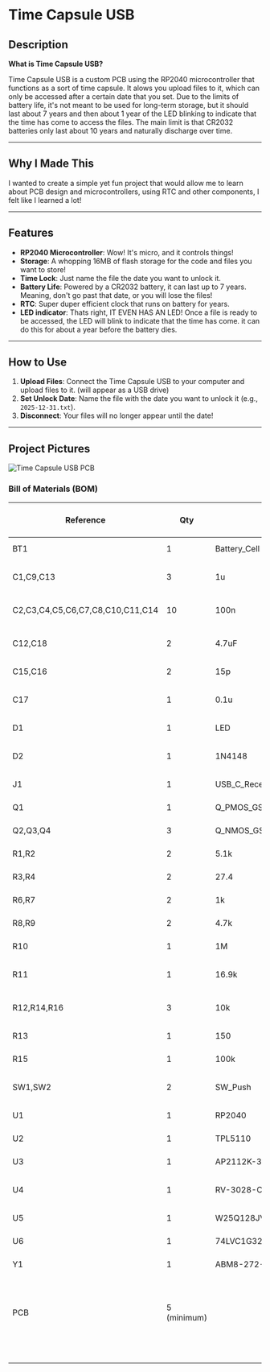 # Time Capsule USB

## Description

**What is Time Capsule USB?**

Time Capsule USB is a custom PCB using the RP2040 microcontroller that functions as a sort of time capsule. It alows you upload files to it, which can only be accessed after a certain date that you set. Due to the limits of battery life, it's not meant to be used for long-term storage, but it should last about 7 years and then about 1 year of the LED blinking to indicate that the time has come to access the files. The main limit is that CR2032 batteries only last about 10 years and naturally discharge over time.

---

## Why I Made This

I wanted to create a simple yet fun project that would allow me to learn about PCB design and microcontrollers, using RTC and other components, I felt like I learned a lot!

---

## Features
- **RP2040 Microcontroller**: Wow! It's micro, and it controls things!
- **Storage**: A whopping 16MB of flash storage for the code and files you want to store!
- **Time Lock**: Just name the file the date you want to unlock it.
- **Battery Life**: Powered by a CR2032 battery, it can last up to 7 years. Meaning, don't go past that date, or you will lose the files!
- **RTC**: Super duper efficient clock that runs on battery for years.
- **LED indicator**: Thats right, IT EVEN HAS AN LED! Once a file is ready to be accessed, the LED will blink to indicate that the time has come. it can do this for about a year before the battery dies.

---

## How to Use
1. **Upload Files**: Connect the Time Capsule USB to your computer and upload files to it. (will appear as a USB drive)
2. **Set Unlock Date**: Name the file with the date you want to unlock it (e.g., `2025-12-31.txt`).
3. **Disconnect**: Your files will no longer appear until the date!

---

## Project Pictures
![Time Capsule USB PCB](https://hc-cdn.hel1.your-objectstorage.com/s/v3/4a46b18cb8edb618007194f17ef825e02cf708b3_cleanshot_2025-08-06_at_21.58.12_2x.png)


### Bill of Materials (BOM)
|Reference                       |Qty        |Value                      |DNP|Exclude from BOM|Exclude from Board|Footprint                                                            |Datasheet                                                                         |MANUFACTURER                     |MPN                            |DIGIKEY #                              |Price                                                   |Link                                                                                               |
|--------------------------------|-----------|---------------------------|---|----------------|------------------|---------------------------------------------------------------------|----------------------------------------------------------------------------------|---------------------------------|-------------------------------|---------------------------------------|--------------------------------------------------------|---------------------------------------------------------------------------------------------------|
|BT1                             |1          |Battery_Cell               |   |                |                  |Battery:BatteryHolder_Keystone_106_1x20mm                            |~                                                                                 |Keystone Electronics             |106                            |36-106-ND                              |1.38000                                                 |https://www.digikey.ca/en/products/detail/keystone-electronics/106/27386                           |
|C1,C9,C13                       |3          |1u                         |   |                |                  |Capacitor_SMD:C_0402_1005Metric_Pad0.74x0.62mm_HandSolder            |~                                                                                 |TDK Corporation                  |C1005X5R1E105K050EC            |445-C1005X5R1E105K050ECCT-ND           |0.16000                                                 |https://www.digikey.ca/en/products/detail/tdk-corporation/C1005X5R1E105K050EC/22106056             |
|C2,C3,C4,C5,C6,C7,C8,C10,C11,C14|10         |100n                       |   |                |                  |Capacitor_SMD:C_0402_1005Metric_Pad0.74x0.62mm_HandSolder            |~                                                                                 |Samsung Electro-Mechanics        |CL05B104KP5VPNC                |1276-CL05B104KP5VPNCCT-ND              |0.05300                                                 |https://www.digikey.ca/en/products/detail/samsung-electro-mechanics/CL05B104KP5VPNC/20498482       |
|C12,C18                         |2          |4.7uF                      |   |                |                  |Capacitor_SMD:C_0402_1005Metric_Pad0.74x0.62mm_HandSolder            |~                                                                                 |Samsung Electro-Mechanics        |CL05A475MP5NRNC                |1276-1482-1-ND                         |0.12000                                                 |https://www.digikey.ca/en/products/detail/samsung-electro-mechanics/CL05A475MP5NRNC/3887140        |
|C15,C16                         |2          |15p                        |   |                |                  |Capacitor_SMD:C_0402_1005Metric_Pad0.74x0.62mm_HandSolder            |~                                                                                 |Murata Electronics               |GJM1555C1H150GB01D             |490-8080-1-ND                          |0.17000                                                 |https://www.digikey.ca/en/products/detail/murata-electronics/GJM1555C1H150GB01D/2592856            |
|C17                             |1          |0.1u                       |   |                |                  |Capacitor_SMD:C_0402_1005Metric_Pad0.74x0.62mm_HandSolder            |~                                                                                 |Samsung Electro-Mechanics        |CL05B104KP5NNNC                |1276-1002-1-ND                         |0.12000                                                 |https://www.digikey.ca/en/products/detail/samsung-electro-mechanics/CL05B104KP5NNNC/3886660        |
|D1                              |1          |LED                        |   |                |                  |LED_SMD:LED_0805_2012Metric                                          |~                                                                                 |ams-OSRAM USA INC.               |LS R976-NR-1-0-20-R18          |475-LSR976-NR-1CT-ND                   |0.23000                                                 |https://www.digikey.ca/en/products/detail/ams-osram-usa-inc/LS-R976-NR-1-0-20-R18/1227987          |
|D2                              |1          |1N4148                     |   |                |                  |Diode_THT:D_DO-35_SOD27_P7.62mm_Horizontal                           |https://assets.nexperia.com/documents/data-sheet/1N4148_1N4448.pdf                |MCC (Micro Commercial Components)|1N4148WL2-TP                   |1N4148WL2-TPMSCT-ND                    |0.19000                                                 |https://www.digikey.ca/en/products/detail/mcc-micro-commercial-components/1N4148WL2-TP/6193188     |
|J1                              |1          |USB_C_Receptacle_USB2.0_14P|   |                |                  |Connector_USB:USB_C_Receptacle_GCT_USB4105-xx-A_16P_TopMnt_Horizontal|https://www.usb.org/sites/default/files/documents/usb_type-c.zip                  |GCT                              |USB4105-GF-A                   |USB4105-GF-A                           |1.12000                                                 |https://www.digikey.ca/en/products/detail/gct/USB4105-GF-A/11198441                                |
|Q1                              |1          |Q_PMOS_GSD                 |   |                |                  |Package_TO_SOT_SMD:SOT-23                                            |~                                                                                 |Diodes Incorporated              |DMP2305U-7                     |DMP2305UDICT-ND                        |0.40000                                                 |https://www.digikey.ca/en/products/detail/diodes-incorporated/DMP2305U-7/2052779                   |
|Q2,Q3,Q4                        |3          |Q_NMOS_GSD                 |   |                |                  |Package_TO_SOT_SMD:SOT-23                                            |~                                                                                 |Diotec Semiconductor             |2N7002                         |4878-2N7002CT-ND                       |0.19000                                                 |https://www.digikey.ca/en/products/detail/diotec-semiconductor/2N7002/13163336                     |
|R1,R2                           |2          |5.1k                       |   |                |                  |Resistor_SMD:R_0402_1005Metric_Pad0.72x0.64mm_HandSolder             |~                                                                                 |YAGEO                            |RC0402FR-075K1L                |311-5.10KLRCT-ND                       |0.15000                                                 |https://www.digikey.ca/en/products/detail/yageo/RC0402FR-075K1L/726624                             |
|R3,R4                           |2          |27.4                       |   |                |                  |Resistor_SMD:R_0402_1005Metric_Pad0.72x0.64mm_HandSolder             |~                                                                                 |Stackpole Electronics Inc        |RMCF0402FT27R4                 |738-RMCF0402FT27R4CT-ND                |0.15000                                                 |https://www.digikey.ca/en/products/detail/stackpole-electronics-inc/RMCF0402FT27R4/1761590         |
|R6,R7                           |2          |1k                         |   |                |                  |Resistor_SMD:R_0402_1005Metric_Pad0.72x0.64mm_HandSolder             |~                                                                                 |Stackpole Electronics Inc        |RMCF0402FT1K00                 |RMCF0402FT1K00CT-ND                    |0.15000                                                 |https://www.digikey.ca/en/products/detail/stackpole-electronics-inc/RMCF0402FT1K00/1761754         |
|R8,R9                           |2          |4.7k                       |   |                |                  |Resistor_SMD:R_0402_1005Metric_Pad0.72x0.64mm_HandSolder             |~                                                                                 |YAGEO                            |RC0402FR-074K7L                |311-4.7KLRCT-ND                        |0.15000                                                 |https://www.digikey.ca/en/products/detail/yageo/RC0402FR-074K7L/2827563                            |
|R10                             |1          |1M                         |   |                |                  |Resistor_SMD:R_0402_1005Metric_Pad0.72x0.64mm_HandSolder             |~                                                                                 |TE Connectivity Passive Product  |CRGCQ0402F1M0                  |A129663CT-ND                           |0.15000                                                 |https://www.digikey.ca/en/products/detail/te-connectivity-passive-product/CRGCQ0402F1M0/8576265    |
|R11                             |1          |16.9k                      |   |                |                  |Resistor_SMD:R_0402_1005Metric_Pad0.72x0.64mm_HandSolder             |~                                                                                 |Panasonic Electronic Components  |ERJ-2RKF1692X                  |P16.9KLCT-ND                           |0.15000                                                 |https://www.digikey.ca/en/products/detail/panasonic-electronic-components/ERJ-2RKF1692X/192161     |
|R12,R14,R16                     |3          |10k                        |   |                |                  |Resistor_SMD:R_0402_1005Metric_Pad0.72x0.64mm_HandSolder             |~                                                                                 |Samsung Electro-Mechanics        |RC1005F103CS                   |1276-3431-1-ND                         |0.15000                                                 |https://www.digikey.ca/en/products/detail/samsung-electro-mechanics/RC1005F103CS/3903439           |
|R13                             |1          |150                        |DNP|                |                  |Resistor_SMD:R_0402_1005Metric_Pad0.72x0.64mm_HandSolder             |~                                                                                 |Stackpole Electronics Inc        |RMCF0402FT150R                 |RMCF0402FT150RCT-ND                    |0.15000                                                 |https://www.digikey.ca/en/products/detail/stackpole-electronics-inc/RMCF0402FT150R/1761826         |
|R15                             |1          |100k                       |   |                |                  |Resistor_SMD:R_0402_1005Metric_Pad0.72x0.64mm_HandSolder             |~                                                                                 |Vishay Dale                      |CRCW0402100KFKED               |541-100KLCT-ND                         |0.15000                                                 |https://www.digikey.ca/en/products/detail/vishay-dale/CRCW0402100KFKED/1178235                     |
|SW1,SW2                         |2          |SW_Push                    |   |                |                  |Button_Switch_THT:SW_PUSH_6mm                                        |~                                                                                 |Omron Electronics Inc-EMC Div    |B3F-1020                       |SW402-ND                               |0.43000                                                 |https://www.digikey.ca/en/products/detail/omron-electronics-inc-emc-div/B3F-1020/44059             |
|U1                              |1          |RP2040                     |   |                |                  |Package_DFN_QFN:QFN-56-1EP_7x7mm_P0.4mm_EP3.2x3.2mm                  |https://datasheets.raspberrypi.com/rp2040/rp2040-datasheet.pdf                    |Raspberry Pi                     |SC0914(13)                     |2648-SC0914(13)CT-ND                   |1.07000                                                 |https://www.digikey.ca/en/products/detail/raspberry-pi/SC0914-13/14306010                          |
|U2                              |1          |TPL5110                    |   |                |                  |Package_TO_SOT_SMD:SOT-23-6                                          |http://www.ti.com/lit/ds/symlink/tpl5110.pdf                                      |Texas Instruments                |TPL5110QDDCRQ1                 |296-47866-1-ND                         |1.24000                                                 |https://www.digikey.ca/en/products/detail/texas-instruments/TPL5110QDDCRQ1/6816812                 |
|U3                              |1          |AP2112K-3.3                |   |                |                  |Package_TO_SOT_SMD:SOT-23-5                                          |https://www.diodes.com/assets/Datasheets/AP2112.pdf                               |Diodes Incorporated              |AP2112K-3.3TRG1                |AP2112K-3.3TRG1DICT-ND                 |0.34000                                                 |https://www.digikey.ca/en/products/detail/diodes-incorporated/AP2112K-3-3TRG1/4470746              |
|U4                              |1          |RV-3028-C7                 |   |                |                  |Package_SON:MicroCrystal_C7_SON-8_1.5x3.2mm_P0.9mm                   |https://www.microcrystal.com/fileadmin/Media/Products/RTC/Datasheet/RV-3028-C7.pdf|Micro Crystal AG                 |RV-3028-C7 32.768KHZ 1PPM-TA-QC|2195-RV-3028-C732.768KHZ1PPM-TA-QCCT-ND|3.91000                                                 |https://www.digikey.ca/en/products/detail/micro-crystal-ag/RV-3028-C7-32-768KHZ-1PPM-TA-QC/10431070|
|U5                              |1          |W25Q128JVS                 |   |                |                  |Package_SO:SOIC-8_5.3x5.3mm_P1.27mm                                  |https://www.winbond.com/resource-files/w25q128jv_dtr%20revc%2003272018%20plus.pdf |Winbond Electronics              |W25Q128JVSIQ TR                |256-W25Q128JVSIQTRCT-ND                |2.35000                                                 |https://www.digikey.ca/en/products/detail/winbond-electronics/W25Q128JVSIQ-TR/5803944              |
|U6                              |1          |74LVC1G32                  |   |                |                  |Package_TO_SOT_SMD:SOT-23-5                                          |http://www.ti.com/lit/sg/scyt129e/scyt129e.pdf                                    |Texas Instruments                |SN74LVC1G32DBVR                |296-9847-1-ND                          |0.17000                                                 |https://www.digikey.ca/en/products/detail/texas-instruments/SN74LVC1G32DBVR/381323                 |
|Y1                              |1          |ABM8-272-T3                |   |                |                  |Crystal:Crystal_SMD_3225-4Pin_3.2x2.5mm                              |                                                                                  |ABRACON                          |ABM8-272-T3                    |535-ABM8-272-T3CT-ND                   |0.83000                                                 |https://www.digikey.ca/en/products/detail/abracon-llc/ABM8-272-T3/22472366                         |
|PCB                             |5 (minimum)|                           |   |                |                  |                                                                     |                                                                                  |                                 |                               |PCB                                    |$2.76 (exc. shipping), $35.01 (CAD) (including shipping)|JLCPCB                                                                                             |
|                                |           |                           |   |                |                  |                                                                     |                                                                                  |                                 |                               |Total                                  |                                                        |$21.38 (CAD) (excluding shipping, taxes)                                                           |
